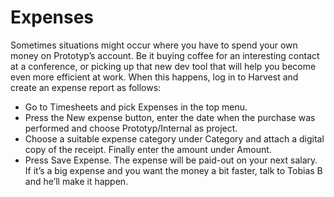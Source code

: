 # Expenses
Sometimes situations might occur where you have to spend your own money on Prototyp’s account. Be it buying coffee for an interesting contact at a conference, or picking up that new dev tool that will help you become even more efficient at work.
When this happens, log in to Harvest and create an expense report as follows:
* Go to Timesheets and pick Expenses in the top menu.
* Press the New expense button, enter the date when the purchase was
performed and choose Prototyp/Internal as project.
* Choose a suitable expense category under Category and attach a digital
copy of the receipt. Finally enter the amount under Amount.
* Press Save Expense.
The expense will be paid-out on your next salary. If it’s a big expense and you want the money a bit faster, talk to Tobias B and he’ll make it happen.
